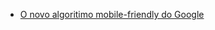 * [O novo algoritimo mobile-friendly do Google](http://arquiteturadeinformacao.com/mobile/o-novo-algoritmo-mobile-friendly-do-google/)
